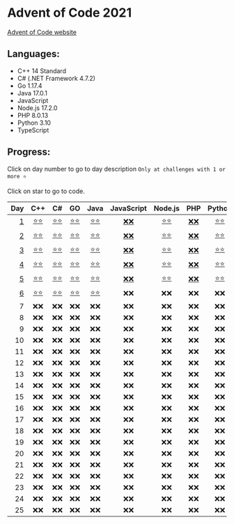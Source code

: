 # Advent of Code 2021

[Advent of Code website](https://adventofcode.com/2021)

## Languages:

- C++ 14 Standard
- C# (.NET Framework 4.7.2)
- Go 1.17.4
- Java 17.0.1
- JavaScript
- Node.js 17.2.0
- PHP 8.0.13
- Python 3.10
- TypeScript

## Progress:

Click on day number to go to day description `Only at challenges with 1 or more ⭐`

Click on star to go to code.

|        Day |         C++          |          C#          |          GO          |         Java         |      JavaScript      |       Node.js        |         PHP          |        Python        |      TypeScript      |
| ---------: | :------------------: | :------------------: | :------------------: | :------------------: | :------------------: | :------------------: | :------------------: | :------------------: | :------------------: |
| [ 1][u000] | [⭐][u001][⭐][u002] | [⭐][u003][⭐][u004] | [⭐][u005][⭐][u006] | [⭐][u007][⭐][u008] | [❌][u009][❌][u009] | [⭐][u00b][⭐][u00c] | [❌][u00d][❌][u00e] | [⭐][u00f][⭐][u010] | [❌][u011][❌][u012] |
| [ 2][u013] | [⭐][u014][⭐][u015] | [⭐][u016][⭐][u017] | [⭐][u018][⭐][u019] | [⭐][u01a][⭐][u01b] | [❌][u01c][❌][u01d] | [⭐][u01e][⭐][u01f] | [❌][u020][❌][u021] | [⭐][u022][⭐][u023] | [❌][u024][❌][u025] |
| [ 3][u026] | [⭐][u027][⭐][u028] | [⭐][u029][⭐][u02a] | [⭐][u02b][⭐][u02c] | [⭐][u02d][⭐][u02e] | [❌][u02f][❌][u030] | [⭐][u031][⭐][u032] | [❌][u033][❌][u034] | [⭐][u035][⭐][u036] | [❌][u037][❌][u038] |
| [ 4][u039] | [⭐][u03a][⭐][u03b] | [⭐][u03c][⭐][u03d] | [⭐][u03e][⭐][u03f] | [⭐][u040][⭐][u041] | [❌][u042][❌][u043] | [⭐][u044][⭐][u045] | [❌][u046][❌][u047] | [⭐][u048][⭐][u049] | [❌][u04a][❌][u04b] |
| [ 5][u04c] | [⭐][u04d][⭐][u04e] | [⭐][u04f][⭐][u050] | [⭐][u051][⭐][u052] | [⭐][u053][⭐][u054] | [❌][u055][❌][u056] | [⭐][u057][⭐][u058] | [❌][u059][❌][u05a] | [⭐][u05b][⭐][u05c] | [❌][u05d][❌][u05e] |
| [ 6][u05f] | [⭐][u060][⭐][u061] | [⭐][u062][⭐][u063] | [⭐][u064][⭐][u065] | [⭐][u066][⭐][u067] |         ❌❌         |         ❌❌         |         ❌❌         |         ❌❌         |         ❌❌         |
|          7 |         ❌❌         |         ❌❌         |         ❌❌         |         ❌❌         |         ❌❌         |         ❌❌         |         ❌❌         |         ❌❌         |         ❌❌         |
|          8 |         ❌❌         |         ❌❌         |         ❌❌         |         ❌❌         |         ❌❌         |         ❌❌         |         ❌❌         |         ❌❌         |         ❌❌         |
|          9 |         ❌❌         |         ❌❌         |         ❌❌         |         ❌❌         |         ❌❌         |         ❌❌         |         ❌❌         |         ❌❌         |         ❌❌         |
|         10 |         ❌❌         |         ❌❌         |         ❌❌         |         ❌❌         |         ❌❌         |         ❌❌         |         ❌❌         |         ❌❌         |         ❌❌         |
|         11 |         ❌❌         |         ❌❌         |         ❌❌         |         ❌❌         |         ❌❌         |         ❌❌         |         ❌❌         |         ❌❌         |         ❌❌         |
|         12 |         ❌❌         |         ❌❌         |         ❌❌         |         ❌❌         |         ❌❌         |         ❌❌         |         ❌❌         |         ❌❌         |         ❌❌         |
|         13 |         ❌❌         |         ❌❌         |         ❌❌         |         ❌❌         |         ❌❌         |         ❌❌         |         ❌❌         |         ❌❌         |         ❌❌         |
|         14 |         ❌❌         |         ❌❌         |         ❌❌         |         ❌❌         |         ❌❌         |         ❌❌         |         ❌❌         |         ❌❌         |         ❌❌         |
|         15 |         ❌❌         |         ❌❌         |         ❌❌         |         ❌❌         |         ❌❌         |         ❌❌         |         ❌❌         |         ❌❌         |         ❌❌         |
|         16 |         ❌❌         |         ❌❌         |         ❌❌         |         ❌❌         |         ❌❌         |         ❌❌         |         ❌❌         |         ❌❌         |         ❌❌         |
|         17 |         ❌❌         |         ❌❌         |         ❌❌         |         ❌❌         |         ❌❌         |         ❌❌         |         ❌❌         |         ❌❌         |         ❌❌         |
|         18 |         ❌❌         |         ❌❌         |         ❌❌         |         ❌❌         |         ❌❌         |         ❌❌         |         ❌❌         |         ❌❌         |         ❌❌         |
|         19 |         ❌❌         |         ❌❌         |         ❌❌         |         ❌❌         |         ❌❌         |         ❌❌         |         ❌❌         |         ❌❌         |         ❌❌         |
|         20 |         ❌❌         |         ❌❌         |         ❌❌         |         ❌❌         |         ❌❌         |         ❌❌         |         ❌❌         |         ❌❌         |         ❌❌         |
|         21 |         ❌❌         |         ❌❌         |         ❌❌         |         ❌❌         |         ❌❌         |         ❌❌         |         ❌❌         |         ❌❌         |         ❌❌         |
|         22 |         ❌❌         |         ❌❌         |         ❌❌         |         ❌❌         |         ❌❌         |         ❌❌         |         ❌❌         |         ❌❌         |         ❌❌         |
|         23 |         ❌❌         |         ❌❌         |         ❌❌         |         ❌❌         |         ❌❌         |         ❌❌         |         ❌❌         |         ❌❌         |         ❌❌         |
|         24 |         ❌❌         |         ❌❌         |         ❌❌         |         ❌❌         |         ❌❌         |         ❌❌         |         ❌❌         |         ❌❌         |         ❌❌         |
|         25 |         ❌❌         |         ❌❌         |         ❌❌         |         ❌❌         |         ❌❌         |         ❌❌         |         ❌❌         |         ❌❌         |         ❌❌         |

[u000]: https://adventofcode.com/2021/day/1
[u001]: cpp/Day1.cpp#L3
[u002]: cpp/Day1.cpp#L22
[u003]: cs/Day1.cs#L8
[u004]: cs/Day1.cs#L25
[u005]: go/Day1.go#L8
[u006]: go/Day1.go#L25
[u007]: java/src/cz/simik31/aoc2021/Day1.java#L5
[u008]: java/src/cz/simik31/aoc2021/Day1.java#L18
[u009]: README.md#Progress
[u00a]: README.md#Progress
[u00b]: nodejs/Day1.js#L4
[u00c]: nodejs/Day1.js#L19
[u00d]: README.md#Progress
[u00e]: README.md#Progress
[u00f]: python/Day1.py#L1
[u010]: python/Day1.py#L17
[u011]: README.md#Progress
[u012]: README.md#Progress

[//]: <>

[u013]: https://adventofcode.com/2021/day/2
[u014]: cpp/Day2.cpp#L3
[u015]: cpp/Day2.cpp#L36
[u016]: cs/Day2.cs#L10
[u017]: cs/Day2.cs#L36
[u018]: go/Day2.go#L9
[u019]: go/Day2.go#L34
[u01a]: java/src/cz/simik31/aoc2021/Day2.java#L6
[u01b]: java/src/cz/simik31/aoc2021/Day2.java#L26
[u01c]: README.md#Progress
[u01d]: README.md#Progress
[u01e]: nodejs/Day2.js#L4
[u01f]: nodejs/Day2.js#L29
[u020]: README.md#Progress
[u021]: README.md#Progress
[u022]: python/Day2.py#L1
[u023]: python/Day2.py#L22
[u024]: README.md#Progress
[u025]: README.md#Progress

[//]: <>

[u026]: https://adventofcode.com/2021/day/3
[u027]: cpp/Day3.cpp#L3
[u028]: cpp/Day3.cpp#L35
[u029]: cs/Day3.cs#L8
[u02a]: cs/Day3.cs#L29
[u02b]: go/Day3.go#L8
[u02c]: go/Day3.go#L37
[u02d]: java/src/cz/simik31/aoc2021/Day3.java#L6
[u02e]: java/src/cz/simik31/aoc2021/Day3.java#L26
[u02f]: README.md#Progress
[u030]: README.md#Progress
[u031]: nodejs/Day3.js#L4
[u032]: nodejs/Day3.js#L21
[u033]: README.md#Progress
[u034]: README.md#Progress
[u035]: python/Day3.py#L1
[u036]: python/Day3.py#L22
[u037]: README.md#Progress
[u038]: README.md#Progress

[//]: <>

[u039]: https://adventofcode.com/2021/day/4
[u03a]: cpp/Day4.cpp#L23
[u03b]: cpp/Day4.cpp#L98
[u03c]: cs/Day4.cs#L21
[u03d]: cs/Day4.cs#L83
[u03e]: go/Day4.go#L33
[u03f]: go/Day4.go#L115
[u040]: java/src/cz/simik31/aoc2021/Day4.java#L21
[u041]: java/src/cz/simik31/aoc2021/Day4.java#L80
[u042]: README.md#Progress
[u043]: README.md#Progress
[u044]: nodejs/Day4.js#L27
[u045]: nodejs/Day4.js#L93
[u046]: README.md#Progress
[u047]: README.md#Progress
[u048]: python/Day4.py#L22
[u049]: python/Day4.py#L74
[u04a]: README.md#Progress
[u04b]: README.md#Progress

[//]: <>

[u04c]: https://adventofcode.com/2021/day/5
[u04d]: cpp/Day5.cpp#L3
[u04e]: cpp/Day5.cpp#L72
[u04f]: cs/Day5.cs#L12
[u050]: cs/Day5.cs#L78
[u051]: go/Day5.go#L9
[u052]: go/Day5.go#L95
[u053]: java/src/cz/simik31/aoc2021/Day5.java#L9
[u054]: java/src/cz/simik31/aoc2021/Day5.java#L73
[u055]: README.md#Progress
[u056]: README.md#Progress
[u057]: nodejs/Day5.js#L4
[u058]: nodejs/Day5.js#L56
[u059]: README.md#Progress
[u05a]: README.md#Progress
[u05b]: python/Day5.py#L1
[u05c]: python/Day5.py#L50
[u05d]: README.md#Progress
[u05e]: README.md#Progress

[//]: <>

[u05f]: https://adventofcode.com/2021/day/6
[u060]: cpp/Day6.cpp#L3
[u061]: cpp/Day6.cpp#L35
[u062]: cs/Day6.cs#L10
[u063]: cs/Day6.cs#L27
[u064]: go/Day6.go#L9
[u065]: go/Day6.go#L37
[u066]: java/src/cz/simik31/aoc2021/Day6.java#L7
[u067]: java/src/cz/simik31/aoc2021/Day6.java#L29
